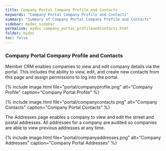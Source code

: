 ```yaml
---
title: Company Portal Company Profile and Contacts
keywords: "Company Portal Company Profile and Contacts"
summary: "Summary of Company Portal Company Profile and Contacts"
sidebar: mydoc_sidebar
permalink: mydoc_company_portal_profileandcontacts.html
folder: mydoc
toc: false
---
```


### Company Portal Company Profile and Contacts

Member CRM enables companies to view and edit company details via the portal. This includes the ability to view, edit, and create new contacts from this page and assign permissions to log into the portal. 

{% include image.html file="portal/companyprofile.png" alt="Company Profile" caption="Company Portal Profile" %}

{% include image.html file="portal/companycontacts.png" alt="Company Contacts" caption="Company Portal Contacts" %}

The Addresses page enables a company to view and edit the street and postal addresses. All addresses for a company are audited so companies are able to view previous addresses at any time.

{% include image.html file="portal/companyaddresses.png" alt="Company Addresses" caption="Company Portal Addresses" %}
